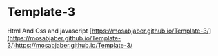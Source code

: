 # Template-3
Html And Css and javascript  [https://mosabjaber.github.io/Template-3/](https://mosabjaber.github.io/Template-3/)https://mosabjaber.github.io/Template-3/
